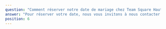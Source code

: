 ```yaml
---
question: "Comment réserver notre date de mariage chez Team Square Hauts-de-France ?"
answer: "Pour réserver votre date, nous vous invitons à nous contacter via notre formulaire en ligne ou par téléphone. Nous organiserons une visite du lieu et établirons un devis personnalisé. Un acompte vous sera demandé pour bloquer définitivement la date de votre mariage."
position: 6
---
```

